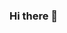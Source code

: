 ### Hi there 👋

<!--
**Ayush-minj/Ayush-minj** is a ✨ _special_ ✨ repository because its `README.md` (this file) appears on your GitHub profile.

Here are some ideas to get you started:

- 🔭 I’m currently working on to become python.king...
- 🌱 I’m currently learning all languages...
- 👯 I’m looking to collaborate on just take i all languages...
- 🤔 I’m looking for help with ...
- 💬 Ask me about python,java,cpp...
- 📫 How to reach me: ...
- 😄 Pronouns: ...
- ⚡ Fun fact: ...
-->
